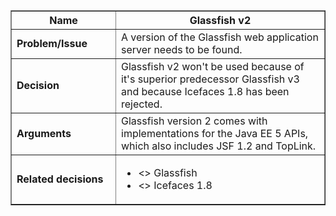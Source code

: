 <table cellpadding='5' border='1' cellspacing='0' width='650'>
<blockquote><thead>
<blockquote><tr>
<blockquote><th width='150'> Name </th>
<th> Glassfish v2</th>
</blockquote></tr>
</blockquote></thead>
<tbody>
<blockquote><tr>
<blockquote><td> <b>Problem/Issue</b> </td>
<td>A version of the Glassfish web application server needs to be found.</td>
</blockquote></tr>
<tr>
<blockquote><td> <b>Decision</b> </td>
<td>Glassfish v2 won't be used because of it's superior predecessor Glassfish v3 and because Icefaces 1.8 has been rejected.</td>
</blockquote></tr>
<tr>
<blockquote><td> <b>Arguments</b> </td>
<td>Glassfish version 2 comes with implementations for the Java EE 5 APIs, which also includes JSF 1.2 and TopLink.</td>
</blockquote></tr>
<tr>
<blockquote><td> <b>Related decisions</b> </td>
<td>
<ul>
<li><<caused by>> Glassfish</li>
<li><<caused by>> Icefaces 1.8</li>
</ul>
</td>
</blockquote></tr>
</blockquote></tbody>
</table>